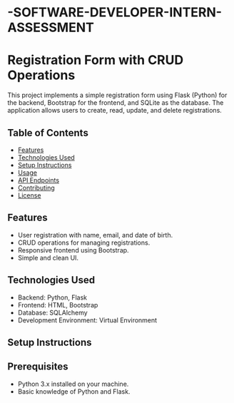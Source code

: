 # -SOFTWARE-DEVELOPER-INTERN-ASSESSMENT

# Registration Form with CRUD Operations

This project implements a simple registration form using Flask (Python) for the backend, Bootstrap for the frontend, and SQLite as the database. The application allows users to create, read, update, and delete registrations.

## Table of Contents
- [Features](#features)
- [Technologies Used](#technologies-used)
- [Setup Instructions](#setup-instructions)
- [Usage](#usage)
- [API Endpoints](#api-endpoints)
- [Contributing](#contributing)
- [License](#license)

## Features
- User registration with name, email, and date of birth.
- CRUD operations for managing registrations.
- Responsive frontend using Bootstrap.
- Simple and clean UI.

## Technologies Used
- Backend: Python, Flask
- Frontend: HTML, Bootstrap
- Database: SQLAlchemy
-  Development Environment: Virtual Environment

## Setup Instructions

 ## Prerequisites
- Python 3.x installed on your machine.
- Basic knowledge of Python and Flask.
